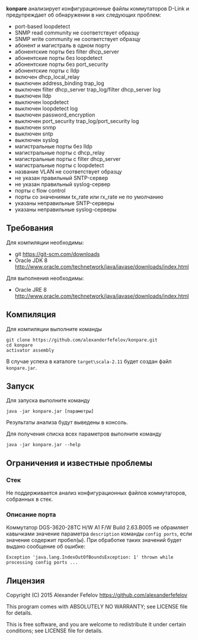 __konpare__ анализирует конфигурационные файлы коммутаторов D-Link и предупреждает об обнаружении в них следующих проблем:

* port-based loopdetect
* SNMP read community не соответствует образцу
* SNMP write community не соответствует образцу
* абонент и магистраль в одном порту
* абонентские порты без filter dhcp_server
* абонентские порты без loopdetect
* абонентские порты без port_security
* абонентские порты с lldp
* включен dhcp_local_relay
* выключен address_binding trap_log
* выключен filter dhcp_server trap_log/filter dhcp_server log
* выключен lldp
* выключен loopdetect
* выключен loopdetect log
* выключен password_encryption
* выключен port_security trap_log/port_security log
* выключен snmp
* выключен sntp
* выключен syslog
* магистральные порты без lldp
* магистральные порты с dhcp_relay
* магистральные порты с filter dhcp_server
* магистральные порты с loopdetect
* название VLAN не соответствует образцу
* не указан правильный SNTP-сервер
* не указан правильный syslog-сервер
* порты с flow control
* порты со значениями tx_rate или rx_rate не по умолчанию
* указаны неправильные SNTP-серверы
* указаны неправильные syslog-серверы

## Требования

Для компиляции необходимы:

* git <https://git-scm.com/downloads>
* Oracle JDK 8 <http://www.oracle.com/technetwork/java/javase/downloads/index.html>

Для выполнения необходимы:

* Oracle JRE 8 <http://www.oracle.com/technetwork/java/javase/downloads/index.html>

## Компиляция

Для компиляции выполните команды

    git clone https://github.com/alexanderfefelov/konpare.git
    cd konpare
    activator assembly

В случае успеха в каталоге `target\scala-2.11` будет создан файл `konpare.jar`.

## Запуск

Для запуска выполните команду

    java -jar konpare.jar [параметры]

Результаты анализа будут выведены в консоль.

Для получения списка всех параметров выполните команду

    java -jar konpare.jar --help

## Ограничения и известные проблемы

### Стек

Не поддерживается анализ конфигурационных файлов коммутаторов, собранных в стек.

### Описание порта

Коммутатор DGS-3620-28TC H/W A1 F/W Build 2.63.B005 не обрамляет кавычками значение параметра `description` команды `config ports`, если значение содержит пробел(ы). При обработке таких значений будет выдано сообщение об ошибке:

    Exception 'java.lang.IndexOutOfBoundsException: 1' thrown while processing config ports ...

## Лицензия

Copyright (C) 2015 Alexander Fefelov <https://github.com/alexanderfefelov>

This program comes with ABSOLUTELY NO WARRANTY; see LICENSE file for details.

This is free software, and you are welcome to redistribute it under certain conditions; see LICENSE file for details.